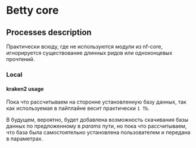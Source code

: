 # Betty core

## Processes description

Практически всюду, где не используются модули из nf-core, игнорируется существование длинных ридов или одноконцевых прочтений.

### Local

#### kraken2 usage

Пока что рассчитываем на сторонне установленную базу данных, так как используемая в пайплайне весит практически `1 Tb`.

В будущем, вероятно, будет добавлена возможность скачивания базы данных по предложенному в *params* пути, но пока что
рассчитываем, что база была самостоятельно установлена пользователем и передана в параметрах.
